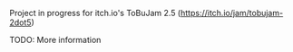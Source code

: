 Project in progress for itch.io's ToBuJam 2.5 (https://itch.io/jam/tobujam-2dot5)

TODO: More information
